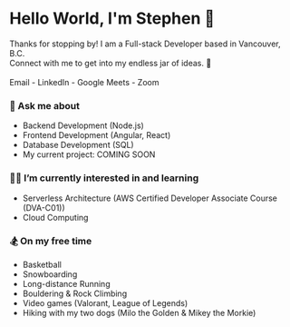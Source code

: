 # Hello World, I'm Stephen 👋

Thanks for stopping by! I am a Full-stack Developer based in Vancouver, B.C. 
</br>
Connect with me to get into my endless jar of ideas. 👀
</br>
</br>
Email - LinkedIn - Google Meets - Zoom

### 💬 Ask me about

* Backend Development (Node.js) 
* Frontend Development (Angular, React)
* Database Development (SQL)
* My current project: COMING SOON

### 👨‍💻 I’m currently interested in and learning

* Serverless Architecture (AWS Certified Developer Associate Course (DVA-C01))
* Cloud Computing

### 🏂 On my free time

* Basketball
* Snowboarding
* Long-distance Running
* Bouldering & Rock Climbing
* Video games (Valorant, League of Legends)
* Hiking with my two dogs (Milo the Golden & Mikey the Morkie)

<!--
**huangs96/huangs96** is a ✨ _special_ ✨ repository because its `README.md` (this file) appears on your GitHub profile.

Here are some ideas to get you started:

- 🔭 I’m currently working on ...
- 🌱 I’m currently learning ...
- 👯 I’m looking to collaborate on ...
- 🤔 I’m looking for help with ...
- 💬 Ask me about ...
- 📫 How to reach me: ...
- 😄 Pronouns: ...
- ⚡ Fun fact: ...
-->
